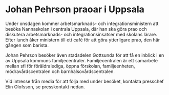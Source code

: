# Johan Pehrson praoar i Uppsala

Under onsdagen kommer arbetsmarknads\- och integrationsministern att besöka Nannaskolan i centrala Uppsala, där han ska göra prao och diskutera arbetsmarknads\- och integrationsinsatser med skolans lärare. Efter lunch åker ministern till ett café för att göra ytterligare prao, den här gången som barista.

Johan Pehrson besöker även stadsdelen Gottsunda för att få en inblick i en av Uppsala kommuns familjecentraler. Familjecentralen är ett samarbete mellan sfi för föräldralediga, öppna förskolan, familjeenheten, mödravårdscentralen och barnhälsovårdscentralen.

Vid intresse från media för att följa med under besöket, kontakta presschef Elin Olofsson, se presskontakt nedan.
